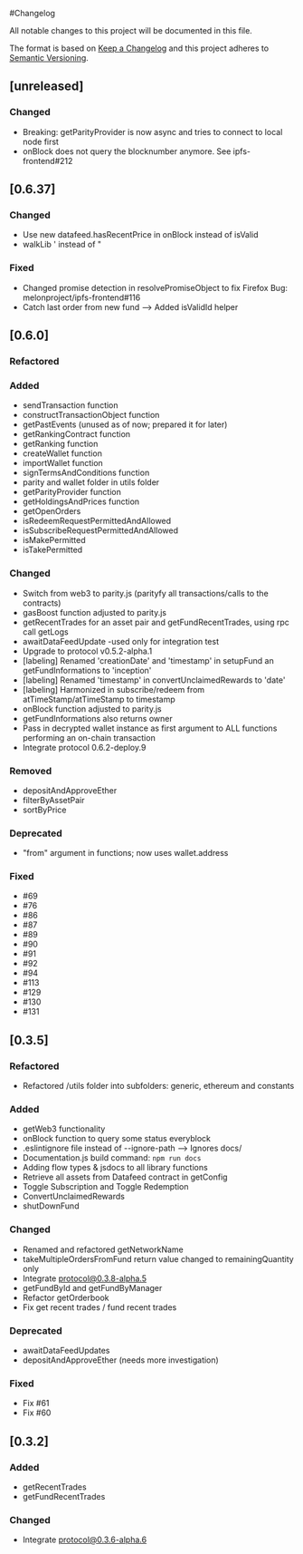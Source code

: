 #Changelog

All notable changes to this project will be documented in this file.

The format is based on [Keep a Changelog](http://keepachangelog.com/en/1.0.0/)
and this project adheres to
[Semantic Versioning](http://semver.org/spec/v2.0.0.html).

## [unreleased]

### Changed

* Breaking: getParityProvider is now async and tries to connect to local node first
* onBlock does not query the blocknumber anymore. See ipfs-frontend#212

## [0.6.37]

### Changed

* Use new datafeed.hasRecentPrice in onBlock instead of isValid
* walkLib ' instead of "

### Fixed

* Changed promise detection in resolvePromiseObject to fix Firefox Bug: melonproject/ipfs-frontend#116
* Catch last order from new fund --> Added isValidId helper

## [0.6.0]

### Refactored

### Added

* sendTransaction function
* constructTransactionObject function
* getPastEvents (unused as of now; prepared it for later)
* getRankingContract function
* getRanking function
* createWallet function
* importWallet function
* signTermsAndConditions function
* parity and wallet folder in utils folder
* getParityProvider function
* getHoldingsAndPrices function
* getOpenOrders
* isRedeemRequestPermittedAndAllowed
* isSubscribeRequestPermittedAndAllowed
* isMakePermitted
* isTakePermitted

### Changed

* Switch from web3 to parity.js (parityfy all transactions/calls to the contracts)
* gasBoost function adjusted to parity.js
* getRecentTrades for an asset pair and getFundRecentTrades, using rpc call getLogs
* awaitDataFeedUpdate -used only for integration test
* Upgrade to protocol v0.5.2-alpha.1
* [labeling] Renamed 'creationDate' and 'timestamp' in setupFund an getFundInformations to 'inception'
* [labeling] Renamed 'timestamp' in convertUnclaimedRewards to 'date'
* [labeling] Harmonized in subscribe/redeem from atTimeStamp/atTimeStamp to timestamp
* onBlock function adjusted to parity.js
* getFundInformations also returns owner
* Pass in decrypted wallet instance as first argument to ALL functions performing an on-chain transaction
* Integrate protocol 0.6.2-deploy.9

### Removed

* depositAndApproveEther
* filterByAssetPair
* sortByPrice

### Deprecated

* "from" argument in functions; now uses wallet.address

### Fixed

* #69
* #76
* #86
* #87
* #89
* #90
* #91
* #92
* #94
* #113
* #129
* #130
* #131

## [0.3.5]

### Refactored

* Refactored /utils folder into subfolders: generic, ethereum and constants

### Added

* getWeb3 functionality
* onBlock function to query some status everyblock
* .eslintignore file instead of --ignore-path --> Ignores docs/
* Documentation.js build command: `npm run docs`
* Adding flow types & jsdocs to all library functions
* Retrieve all assets from Datafeed contract in getConfig
* Toggle Subscription and Toggle Redemption
* ConvertUnclaimedRewards
* shutDownFund

### Changed

* Renamed and refactored getNetworkName
* takeMultipleOrdersFromFund return value changed to remainingQuantity only
* Integrate protocol@0.3.8-alpha.5
* getFundById and getFundByManager
* Refactor getOrderbook
* Fix get recent trades / fund recent trades

### Deprecated

* awaitDataFeedUpdates
* depositAndApproveEther (needs more investigation)

### Fixed

* Fix #61
* Fix #60

## [0.3.2]

### Added

* getRecentTrades
* getFundRecentTrades

### Changed

* Integrate protocol@0.3.6-alpha.6
